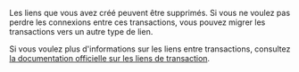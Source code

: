 Les liens que vous avez créé peuvent être supprimés. Si vous ne voulez pas perdre les connexions entre ces transactions, vous pouvez migrer les transactions vers un autre type de lien.

Si vous voulez plus d'informations sur les liens entre transactions, consultez [la documentation officielle sur les liens de transaction](https://firefly-iii.readthedocs.io/en/latest/advanced/links.html).